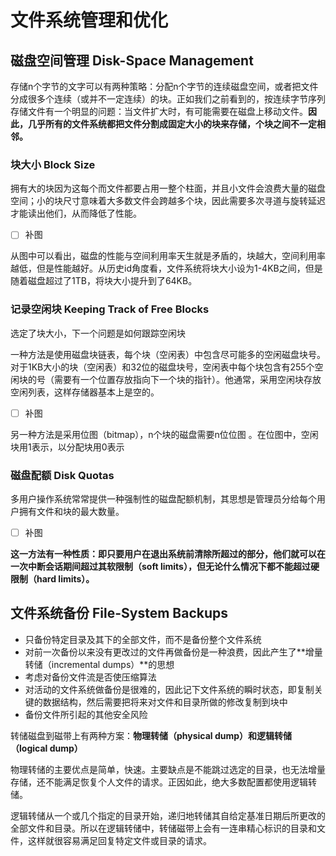# 文件系统管理和优化

## 磁盘空间管理 Disk-Space Management

存储n个字节的文字可以有两种策略：分配n个字节的连续磁盘空间，或者把文件分成很多个连续（或并不一定连续）的块。正如我们之前看到的，按连续字节序列存储文件有一个明显的问题：当文件扩大时，有可能需要在磁盘上移动文件。**因此，几乎所有的文件系统都把文件分割成固定大小的块来存储，个块之间不一定相邻。**

### 块大小 Block Size

拥有大的块因为这每个而文件都要占用一整个柱面，并且小文件会浪费大量的磁盘空间；小的块尺寸意味着大多数文件会跨越多个块，因此需要多次寻道与旋转延迟才能读出他们，从而降低了性能。

- [ ] 补图

从图中可以看出，磁盘的性能与空间利用率天生就是矛盾的，块越大，空间利用率越低，但是性能越好。从历史id角度看，文件系统将块大小设为1-4KB之间，但是随着磁盘超过了1TB，将块大小提升到了64KB。

### 记录空闲块 Keeping Track of Free Blocks

选定了块大小，下一个问题是如何跟踪空闲块

一种方法是使用磁盘块链表，每个块（空闲表）中包含尽可能多的空闲磁盘块号。对于1KB大小的块（空闲表）和32位的磁盘块号，空闲表中每个块包含有255个空闲块的号（需要有一个位置存放指向下一个块的指针）。他通常，采用空闲块存放空闲列表，这样存储器基本上是空的。

- [ ] 补图

另一种方法是采用位图（bitmap），n个块的磁盘需要n位位图 。在位图中，空闲块用1表示，以分配块用0表示 

### 磁盘配额 Disk Quotas

多用户操作系统常常提供一种强制性的磁盘配额机制，其思想是管理员分给每个用户拥有文件和块的最大数量。

- [ ] 补图

**这一方法有一种性质：即只要用户在退出系统前清除所超过的部分，他们就可以在一次中断会话期间超过其软限制（soft limits），但无论什么情况下都不能超过硬限制（hard limits）。**

## 文件系统备份 File-System Backups

- 只备份特定目录及其下的全部文件，而不是备份整个文件系统
- 对前一次备份以来没有更改过的文件再做备份是一种浪费，因此产生了**增量转储（incremental dumps）**的思想
- 考虑对备份文件流是否使压缩算法
- 对活动的文件系统做备份是很难的，因此记下文件系统的瞬时状态，即复制关键的数据结构，然后需要把将来对文件和目录所做的修改复制到块中
- 备份文件所引起的其他安全风险

转储磁盘到磁带上有两种方案：**物理转储（physical dump）和逻辑转储（logical dump）**

物理转储的主要优点是简单，快速。主要缺点是不能跳过选定的目录，也无法增量存储，还不能满足恢复个人文件的请求。正因如此，绝大多数配置都使用逻辑转储。

逻辑转储从一个或几个指定的目录开始，递归地转储其自给定基准日期后所更改的全部文件和目录。所以在逻辑转储中，转储磁带上会有一连串精心标识的目录和文件，这样就很容易满足回复特定文件或目录的请求。
